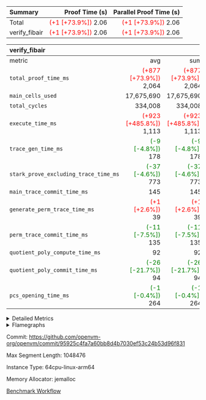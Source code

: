 | Summary | Proof Time (s) | Parallel Proof Time (s) |
|:---|---:|---:|
| Total | <span style='color: red'>(+1 [+73.9%])</span> 2.06 | <span style='color: red'>(+1 [+73.9%])</span> 2.06 |
| verify_fibair | <span style='color: red'>(+1 [+73.9%])</span> 2.06 | <span style='color: red'>(+1 [+73.9%])</span> 2.06 |


| verify_fibair |||||
|:---|---:|---:|---:|---:|
|metric|avg|sum|max|min|
| `total_proof_time_ms ` | <span style='color: red'>(+877 [+73.9%])</span> 2,064 | <span style='color: red'>(+877 [+73.9%])</span> 2,064 | <span style='color: red'>(+877 [+73.9%])</span> 2,064 | <span style='color: red'>(+877 [+73.9%])</span> 2,064 |
| `main_cells_used     ` |  17,675,690 |  17,675,690 |  17,675,690 |  17,675,690 |
| `total_cycles        ` |  334,008 |  334,008 |  334,008 |  334,008 |
| `execute_time_ms     ` | <span style='color: red'>(+923 [+485.8%])</span> 1,113 | <span style='color: red'>(+923 [+485.8%])</span> 1,113 | <span style='color: red'>(+923 [+485.8%])</span> 1,113 | <span style='color: red'>(+923 [+485.8%])</span> 1,113 |
| `trace_gen_time_ms   ` | <span style='color: green'>(-9 [-4.8%])</span> 178 | <span style='color: green'>(-9 [-4.8%])</span> 178 | <span style='color: green'>(-9 [-4.8%])</span> 178 | <span style='color: green'>(-9 [-4.8%])</span> 178 |
| `stark_prove_excluding_trace_time_ms` | <span style='color: green'>(-37 [-4.6%])</span> 773 | <span style='color: green'>(-37 [-4.6%])</span> 773 | <span style='color: green'>(-37 [-4.6%])</span> 773 | <span style='color: green'>(-37 [-4.6%])</span> 773 |
| `main_trace_commit_time_ms` |  145 |  145 |  145 |  145 |
| `generate_perm_trace_time_ms` | <span style='color: red'>(+1 [+2.6%])</span> 39 | <span style='color: red'>(+1 [+2.6%])</span> 39 | <span style='color: red'>(+1 [+2.6%])</span> 39 | <span style='color: red'>(+1 [+2.6%])</span> 39 |
| `perm_trace_commit_time_ms` | <span style='color: green'>(-11 [-7.5%])</span> 135 | <span style='color: green'>(-11 [-7.5%])</span> 135 | <span style='color: green'>(-11 [-7.5%])</span> 135 | <span style='color: green'>(-11 [-7.5%])</span> 135 |
| `quotient_poly_compute_time_ms` |  92 |  92 |  92 |  92 |
| `quotient_poly_commit_time_ms` | <span style='color: green'>(-26 [-21.7%])</span> 94 | <span style='color: green'>(-26 [-21.7%])</span> 94 | <span style='color: green'>(-26 [-21.7%])</span> 94 | <span style='color: green'>(-26 [-21.7%])</span> 94 |
| `pcs_opening_time_ms ` | <span style='color: green'>(-1 [-0.4%])</span> 264 | <span style='color: green'>(-1 [-0.4%])</span> 264 | <span style='color: green'>(-1 [-0.4%])</span> 264 | <span style='color: green'>(-1 [-0.4%])</span> 264 |



<details>
<summary>Detailed Metrics</summary>

|  | verify_program_compile_ms | total_cells | stark_prove_excluding_trace_time_ms | quotient_poly_compute_time_ms | quotient_poly_commit_time_ms | perm_trace_commit_time_ms | pcs_opening_time_ms | main_trace_commit_time_ms |
| --- | --- | --- | --- | --- | --- | --- | --- |
|  | 7 | 65,536 | 34 | 1 | 5 | 0 | 20 | 6 | 

| air_name | rows | quotient_deg | main_cols | interactions | constraints | cells |
| --- | --- | --- | --- | --- | --- | --- |
| AccessAdapterAir<2> |  | 2 |  | 5 | 12 |  | 
| AccessAdapterAir<4> |  | 2 |  | 5 | 12 |  | 
| AccessAdapterAir<8> |  | 2 |  | 5 | 12 |  | 
| FibonacciAir | 32,768 | 1 | 2 |  | 5 | 65,536 | 
| FriReducedOpeningAir |  | 2 |  | 39 | 71 |  | 
| JalRangeCheckAir |  | 2 |  | 9 | 14 |  | 
| NativePoseidon2Air<BabyBearParameters>, 1> |  | 2 |  | 136 | 572 |  | 
| PhantomAir |  | 2 |  | 3 | 5 |  | 
| ProgramAir |  | 1 |  | 1 | 4 |  | 
| VariableRangeCheckerAir |  | 1 |  | 1 | 4 |  | 
| VmAirWrapper<AluNativeAdapterAir, FieldArithmeticCoreAir> |  | 2 |  | 15 | 27 |  | 
| VmAirWrapper<BranchNativeAdapterAir, BranchEqualCoreAir<1> |  | 2 |  | 11 | 25 |  | 
| VmAirWrapper<NativeAdapterAir<2, 0>, PublicValuesCoreAir> |  | 2 |  | 11 | 29 |  | 
| VmAirWrapper<NativeLoadStoreAdapterAir<1>, NativeLoadStoreCoreAir<1> |  | 2 |  | 15 | 20 |  | 
| VmAirWrapper<NativeLoadStoreAdapterAir<4>, NativeLoadStoreCoreAir<4> |  | 2 |  | 15 | 20 |  | 
| VmAirWrapper<NativeVectorizedAdapterAir<4>, FieldExtensionCoreAir> |  | 2 |  | 15 | 27 |  | 
| VmConnectorAir |  | 2 |  | 5 | 11 |  | 
| VolatileBoundaryAir |  | 2 |  | 7 | 19 |  | 

| group | trace_gen_time_ms | total_proof_time_ms | total_cycles | total_cells | stark_prove_excluding_trace_time_ms | quotient_poly_compute_time_ms | quotient_poly_commit_time_ms | perm_trace_commit_time_ms | pcs_opening_time_ms | main_trace_commit_time_ms | main_cells_used | generate_perm_trace_time_ms | execute_time_ms |
| --- | --- | --- | --- | --- | --- | --- | --- | --- | --- | --- | --- | --- | --- |
| verify_fibair | 178 | 2,064 | 334,008 | 62,474,410 | 773 | 92 | 94 | 135 | 264 | 145 | 17,675,690 | 39 | 1,113 | 

| group | air_name | rows | prep_cols | perm_cols | main_cols | cells |
| --- | --- | --- | --- | --- | --- | --- |
| verify_fibair | AccessAdapterAir<2> | 131,072 |  | 16 | 11 | 3,538,944 | 
| verify_fibair | AccessAdapterAir<4> | 65,536 |  | 16 | 13 | 1,900,544 | 
| verify_fibair | AccessAdapterAir<8> | 128 |  | 16 | 17 | 4,224 | 
| verify_fibair | FriReducedOpeningAir | 2,048 |  | 84 | 27 | 227,328 | 
| verify_fibair | JalRangeCheckAir | 32,768 |  | 28 | 12 | 1,310,720 | 
| verify_fibair | NativePoseidon2Air<BabyBearParameters>, 1> | 32,768 |  | 312 | 398 | 23,265,280 | 
| verify_fibair | PhantomAir | 16,384 |  | 12 | 6 | 294,912 | 
| verify_fibair | ProgramAir | 8,192 |  | 8 | 10 | 147,456 | 
| verify_fibair | VariableRangeCheckerAir | 262,144 | 2 | 8 | 1 | 2,359,296 | 
| verify_fibair | VmAirWrapper<AluNativeAdapterAir, FieldArithmeticCoreAir> | 262,144 |  | 36 | 29 | 17,039,360 | 
| verify_fibair | VmAirWrapper<BranchNativeAdapterAir, BranchEqualCoreAir<1> | 32,768 |  | 28 | 23 | 1,671,168 | 
| verify_fibair | VmAirWrapper<NativeLoadStoreAdapterAir<1>, NativeLoadStoreCoreAir<1> | 65,536 |  | 40 | 21 | 3,997,696 | 
| verify_fibair | VmAirWrapper<NativeLoadStoreAdapterAir<4>, NativeLoadStoreCoreAir<4> | 32,768 |  | 40 | 27 | 2,195,456 | 
| verify_fibair | VmAirWrapper<NativeVectorizedAdapterAir<4>, FieldExtensionCoreAir> | 32,768 |  | 36 | 38 | 2,424,832 | 
| verify_fibair | VmConnectorAir | 2 | 1 | 16 | 5 | 42 | 
| verify_fibair | VolatileBoundaryAir | 65,536 |  | 20 | 12 | 2,097,152 | 

| group | air_name | dsl_ir | opcode | cells_used |
| --- | --- | --- | --- | --- |
| verify_fibair | <AluNativeAdapterAir,FieldArithmeticCoreAir> |  | ADD | 29 | 
| verify_fibair | <AluNativeAdapterAir,FieldArithmeticCoreAir> | AddEFFI | ADD | 19,952 | 
| verify_fibair | <AluNativeAdapterAir,FieldArithmeticCoreAir> | AddEI | ADD | 553,436 | 
| verify_fibair | <AluNativeAdapterAir,FieldArithmeticCoreAir> | AddF | ADD | 106,575 | 
| verify_fibair | <AluNativeAdapterAir,FieldArithmeticCoreAir> | AddFI | ADD | 104,632 | 
| verify_fibair | <AluNativeAdapterAir,FieldArithmeticCoreAir> | AddV | ADD | 124,671 | 
| verify_fibair | <AluNativeAdapterAir,FieldArithmeticCoreAir> | AddVI | ADD | 482,357 | 
| verify_fibair | <AluNativeAdapterAir,FieldArithmeticCoreAir> | Alloc | ADD | 604,186 | 
| verify_fibair | <AluNativeAdapterAir,FieldArithmeticCoreAir> | Alloc | MUL | 185,339 | 
| verify_fibair | <AluNativeAdapterAir,FieldArithmeticCoreAir> | CastFV | ADD | 3,045 | 
| verify_fibair | <AluNativeAdapterAir,FieldArithmeticCoreAir> | DivEIN | ADD | 116 | 
| verify_fibair | <AluNativeAdapterAir,FieldArithmeticCoreAir> | DivF | DIV | 46,400 | 
| verify_fibair | <AluNativeAdapterAir,FieldArithmeticCoreAir> | DivFIN | DIV | 87 | 
| verify_fibair | <AluNativeAdapterAir,FieldArithmeticCoreAir> | ImmE | ADD | 58,348 | 
| verify_fibair | <AluNativeAdapterAir,FieldArithmeticCoreAir> | ImmF | ADD | 112,578 | 
| verify_fibair | <AluNativeAdapterAir,FieldArithmeticCoreAir> | ImmV | ADD | 238,351 | 
| verify_fibair | <AluNativeAdapterAir,FieldArithmeticCoreAir> | LoadE | ADD | 142,100 | 
| verify_fibair | <AluNativeAdapterAir,FieldArithmeticCoreAir> | LoadE | MUL | 142,100 | 
| verify_fibair | <AluNativeAdapterAir,FieldArithmeticCoreAir> | LoadF | ADD | 9,309 | 
| verify_fibair | <AluNativeAdapterAir,FieldArithmeticCoreAir> | LoadF | MUL | 580 | 
| verify_fibair | <AluNativeAdapterAir,FieldArithmeticCoreAir> | LoadHeapPtr | ADD | 29 | 
| verify_fibair | <AluNativeAdapterAir,FieldArithmeticCoreAir> | LoadV | ADD | 222,198 | 
| verify_fibair | <AluNativeAdapterAir,FieldArithmeticCoreAir> | LoadV | MUL | 178,466 | 
| verify_fibair | <AluNativeAdapterAir,FieldArithmeticCoreAir> | MulEF | MUL | 174,232 | 
| verify_fibair | <AluNativeAdapterAir,FieldArithmeticCoreAir> | MulEI | ADD | 8,932 | 
| verify_fibair | <AluNativeAdapterAir,FieldArithmeticCoreAir> | MulF | MUL | 280,111 | 
| verify_fibair | <AluNativeAdapterAir,FieldArithmeticCoreAir> | MulFI | MUL | 94,424 | 
| verify_fibair | <AluNativeAdapterAir,FieldArithmeticCoreAir> | MulV | MUL | 783 | 
| verify_fibair | <AluNativeAdapterAir,FieldArithmeticCoreAir> | MulVI | MUL | 21,286 | 
| verify_fibair | <AluNativeAdapterAir,FieldArithmeticCoreAir> | StoreE | ADD | 55,100 | 
| verify_fibair | <AluNativeAdapterAir,FieldArithmeticCoreAir> | StoreE | MUL | 55,100 | 
| verify_fibair | <AluNativeAdapterAir,FieldArithmeticCoreAir> | StoreF | ADD | 754 | 
| verify_fibair | <AluNativeAdapterAir,FieldArithmeticCoreAir> | StoreF | MUL | 290 | 
| verify_fibair | <AluNativeAdapterAir,FieldArithmeticCoreAir> | StoreHeapPtr | ADD | 29 | 
| verify_fibair | <AluNativeAdapterAir,FieldArithmeticCoreAir> | StoreV | ADD | 45,501 | 
| verify_fibair | <AluNativeAdapterAir,FieldArithmeticCoreAir> | StoreV | MUL | 1,392 | 
| verify_fibair | <AluNativeAdapterAir,FieldArithmeticCoreAir> | SubEF | ADD | 26,535 | 
| verify_fibair | <AluNativeAdapterAir,FieldArithmeticCoreAir> | SubEF | SUB | 8,845 | 
| verify_fibair | <AluNativeAdapterAir,FieldArithmeticCoreAir> | SubEI | ADD | 232 | 
| verify_fibair | <AluNativeAdapterAir,FieldArithmeticCoreAir> | SubFI | SUB | 94,395 | 
| verify_fibair | <AluNativeAdapterAir,FieldArithmeticCoreAir> | SubV | SUB | 105,183 | 
| verify_fibair | <AluNativeAdapterAir,FieldArithmeticCoreAir> | SubVI | SUB | 48,517 | 
| verify_fibair | <AluNativeAdapterAir,FieldArithmeticCoreAir> | SubVIN | SUB | 43,500 | 
| verify_fibair | <AluNativeAdapterAir,FieldArithmeticCoreAir> | UnsafeCastVF | ADD | 203 | 
| verify_fibair | <AluNativeAdapterAir,FieldArithmeticCoreAir> | ZipFor | ADD | 674,337 | 
| verify_fibair | <BranchNativeAdapterAir,BranchEqualCoreAir<1>> | AssertEqE | BNE | 9,292 | 
| verify_fibair | <BranchNativeAdapterAir,BranchEqualCoreAir<1>> | AssertEqEI | BNE | 92 | 
| verify_fibair | <BranchNativeAdapterAir,BranchEqualCoreAir<1>> | AssertEqF | BNE | 77,280 | 
| verify_fibair | <BranchNativeAdapterAir,BranchEqualCoreAir<1>> | AssertEqV | BNE | 9,637 | 
| verify_fibair | <BranchNativeAdapterAir,BranchEqualCoreAir<1>> | AssertEqVI | BNE | 598 | 
| verify_fibair | <BranchNativeAdapterAir,BranchEqualCoreAir<1>> | IfEq | BNE | 8,326 | 
| verify_fibair | <BranchNativeAdapterAir,BranchEqualCoreAir<1>> | IfEqI | BNE | 149,017 | 
| verify_fibair | <BranchNativeAdapterAir,BranchEqualCoreAir<1>> | IfNe | BEQ | 4,715 | 
| verify_fibair | <BranchNativeAdapterAir,BranchEqualCoreAir<1>> | IfNeI | BEQ | 69 | 
| verify_fibair | <BranchNativeAdapterAir,BranchEqualCoreAir<1>> | ZipFor | BNE | 450,662 | 
| verify_fibair | <NativeLoadStoreAdapterAir<1>,NativeLoadStoreCoreAir<1>> | LoadF | LOADW | 122,850 | 
| verify_fibair | <NativeLoadStoreAdapterAir<1>,NativeLoadStoreCoreAir<1>> | LoadV | LOADW | 481,908 | 
| verify_fibair | <NativeLoadStoreAdapterAir<1>,NativeLoadStoreCoreAir<1>> | StoreF | STOREW | 40,089 | 
| verify_fibair | <NativeLoadStoreAdapterAir<1>,NativeLoadStoreCoreAir<1>> | StoreHintWord | HINT_STOREW | 282,681 | 
| verify_fibair | <NativeLoadStoreAdapterAir<1>,NativeLoadStoreCoreAir<1>> | StoreV | STOREW | 218,463 | 
| verify_fibair | <NativeLoadStoreAdapterAir<4>,NativeLoadStoreCoreAir<4>> | LoadE | LOADW | 267,678 | 
| verify_fibair | <NativeLoadStoreAdapterAir<4>,NativeLoadStoreCoreAir<4>> | StoreE | STOREW | 325,431 | 
| verify_fibair | <NativeVectorizedAdapterAir<4>,FieldExtensionCoreAir> | AddE | FE4ADD | 127,794 | 
| verify_fibair | <NativeVectorizedAdapterAir<4>,FieldExtensionCoreAir> | DivE | BBE4DIV | 68,476 | 
| verify_fibair | <NativeVectorizedAdapterAir<4>,FieldExtensionCoreAir> | DivEIN | BBE4DIV | 38 | 
| verify_fibair | <NativeVectorizedAdapterAir<4>,FieldExtensionCoreAir> | MulE | BBE4MUL | 260,756 | 
| verify_fibair | <NativeVectorizedAdapterAir<4>,FieldExtensionCoreAir> | MulEI | BBE4MUL | 2,926 | 
| verify_fibair | <NativeVectorizedAdapterAir<4>,FieldExtensionCoreAir> | SubE | FE4SUB | 171,076 | 
| verify_fibair | FriReducedOpeningAir | FriReducedOpening | FRI_REDUCED_OPENING | 37,800 | 
| verify_fibair | JalRangeCheck |  | JAL | 12 | 
| verify_fibair | JalRangeCheck | Alloc | RANGE_CHECK | 201,696 | 
| verify_fibair | JalRangeCheck | IfEqI | JAL | 37,488 | 
| verify_fibair | JalRangeCheck | IfNe | JAL | 24 | 
| verify_fibair | JalRangeCheck | ZipFor | JAL | 33,384 | 
| verify_fibair | PhantomAir | HintBitsF | PHANTOM | 630 | 
| verify_fibair | PhantomAir | HintFelt | PHANTOM | 49,536 | 
| verify_fibair | PhantomAir | HintInputVec | PHANTOM | 36 | 
| verify_fibair | PhantomAir | HintLoad | PHANTOM | 11,400 | 
| verify_fibair | VerifyBatchAir | Poseidon2PermuteBabyBear | PERM_POS2 | 14,726 | 
| verify_fibair | VerifyBatchAir | VerifyBatchExt | VERIFY_BATCH | 5,970,000 | 
| verify_fibair | VerifyBatchAir | VerifyBatchFelt | VERIFY_BATCH | 1,432,800 | 

| group | chip_name | rows_used |
| --- | --- | --- |
| verify_fibair | <AluNativeAdapterAir,FieldArithmeticCoreAir> | 174,986 | 
| verify_fibair | <BranchNativeAdapterAir,BranchEqualCoreAir<1>> | 30,856 | 
| verify_fibair | <NativeLoadStoreAdapterAir<1>,NativeLoadStoreCoreAir<1>> | 54,571 | 
| verify_fibair | <NativeLoadStoreAdapterAir<4>,NativeLoadStoreCoreAir<4>> | 21,967 | 
| verify_fibair | <NativeVectorizedAdapterAir<4>,FieldExtensionCoreAir> | 16,607 | 
| verify_fibair | AccessAdapter<2> | 70,960 | 
| verify_fibair | AccessAdapter<4> | 33,980 | 
| verify_fibair | AccessAdapter<8> | 110 | 
| verify_fibair | Boundary | 42,295 | 
| verify_fibair | FriReducedOpeningAir | 1,400 | 
| verify_fibair | JalRangeCheck | 22,717 | 
| verify_fibair | PhantomAir | 10,267 | 
| verify_fibair | ProgramChip | 6,994 | 
| verify_fibair | VariableRangeCheckerAir | 262,144 | 
| verify_fibair | VerifyBatchAir | 18,637 | 
| verify_fibair | VmConnectorAir | 2 | 

| group | dsl_ir | opcode | frequency |
| --- | --- | --- | --- |
| verify_fibair |  | ADD | 2 | 
| verify_fibair |  | JAL | 1 | 
| verify_fibair | AddE | FE4ADD | 3,363 | 
| verify_fibair | AddEFFI | ADD | 688 | 
| verify_fibair | AddEI | ADD | 19,084 | 
| verify_fibair | AddF | ADD | 3,675 | 
| verify_fibair | AddFI | ADD | 3,608 | 
| verify_fibair | AddV | ADD | 4,299 | 
| verify_fibair | AddVI | ADD | 16,633 | 
| verify_fibair | Alloc | ADD | 20,834 | 
| verify_fibair | Alloc | MUL | 6,391 | 
| verify_fibair | Alloc | RANGE_CHECK | 16,808 | 
| verify_fibair | AssertEqE | BNE | 404 | 
| verify_fibair | AssertEqEI | BNE | 4 | 
| verify_fibair | AssertEqF | BNE | 3,360 | 
| verify_fibair | AssertEqV | BNE | 419 | 
| verify_fibair | AssertEqVI | BNE | 26 | 
| verify_fibair | CastFV | ADD | 105 | 
| verify_fibair | DivE | BBE4DIV | 1,802 | 
| verify_fibair | DivEIN | ADD | 4 | 
| verify_fibair | DivEIN | BBE4DIV | 1 | 
| verify_fibair | DivF | DIV | 1,600 | 
| verify_fibair | DivFIN | DIV | 3 | 
| verify_fibair | FriReducedOpening | FRI_REDUCED_OPENING | 300 | 
| verify_fibair | HintBitsF | PHANTOM | 105 | 
| verify_fibair | HintFelt | PHANTOM | 8,256 | 
| verify_fibair | HintInputVec | PHANTOM | 6 | 
| verify_fibair | HintLoad | PHANTOM | 1,900 | 
| verify_fibair | IfEq | BNE | 362 | 
| verify_fibair | IfEqI | BNE | 6,479 | 
| verify_fibair | IfEqI | JAL | 3,124 | 
| verify_fibair | IfNe | BEQ | 205 | 
| verify_fibair | IfNe | JAL | 2 | 
| verify_fibair | IfNeI | BEQ | 3 | 
| verify_fibair | ImmE | ADD | 2,012 | 
| verify_fibair | ImmF | ADD | 3,882 | 
| verify_fibair | ImmV | ADD | 8,219 | 
| verify_fibair | LoadE | ADD | 4,900 | 
| verify_fibair | LoadE | LOADW | 9,914 | 
| verify_fibair | LoadE | MUL | 4,900 | 
| verify_fibair | LoadF | ADD | 321 | 
| verify_fibair | LoadF | LOADW | 5,850 | 
| verify_fibair | LoadF | MUL | 20 | 
| verify_fibair | LoadHeapPtr | ADD | 1 | 
| verify_fibair | LoadV | ADD | 7,662 | 
| verify_fibair | LoadV | LOADW | 22,948 | 
| verify_fibair | LoadV | MUL | 6,154 | 
| verify_fibair | MulE | BBE4MUL | 6,862 | 
| verify_fibair | MulEF | MUL | 6,008 | 
| verify_fibair | MulEI | ADD | 308 | 
| verify_fibair | MulEI | BBE4MUL | 77 | 
| verify_fibair | MulF | MUL | 9,659 | 
| verify_fibair | MulFI | MUL | 3,256 | 
| verify_fibair | MulV | MUL | 27 | 
| verify_fibair | MulVI | MUL | 734 | 
| verify_fibair | Poseidon2PermuteBabyBear | PERM_POS2 | 37 | 
| verify_fibair | StoreE | ADD | 1,900 | 
| verify_fibair | StoreE | MUL | 1,900 | 
| verify_fibair | StoreE | STOREW | 12,053 | 
| verify_fibair | StoreF | ADD | 26 | 
| verify_fibair | StoreF | MUL | 10 | 
| verify_fibair | StoreF | STOREW | 1,909 | 
| verify_fibair | StoreHeapPtr | ADD | 1 | 
| verify_fibair | StoreHintWord | HINT_STOREW | 13,461 | 
| verify_fibair | StoreV | ADD | 1,569 | 
| verify_fibair | StoreV | MUL | 48 | 
| verify_fibair | StoreV | STOREW | 10,403 | 
| verify_fibair | SubE | FE4SUB | 4,502 | 
| verify_fibair | SubEF | ADD | 915 | 
| verify_fibair | SubEF | SUB | 305 | 
| verify_fibair | SubEI | ADD | 8 | 
| verify_fibair | SubFI | SUB | 3,255 | 
| verify_fibair | SubV | SUB | 3,627 | 
| verify_fibair | SubVI | SUB | 1,673 | 
| verify_fibair | SubVIN | SUB | 1,500 | 
| verify_fibair | UnsafeCastVF | ADD | 7 | 
| verify_fibair | VerifyBatchExt | VERIFY_BATCH | 1,500 | 
| verify_fibair | VerifyBatchFelt | VERIFY_BATCH | 200 | 
| verify_fibair | ZipFor | ADD | 23,253 | 
| verify_fibair | ZipFor | BNE | 19,594 | 
| verify_fibair | ZipFor | JAL | 2,782 | 

| group | trace_height_constraint | weighted_sum | threshold |
| --- | --- | --- | --- |
| verify_fibair | 0 | 1,085,444 | 2,013,265,921 | 
| verify_fibair | 1 | 5,411,200 | 2,013,265,921 | 
| verify_fibair | 2 | 542,722 | 2,013,265,921 | 
| verify_fibair | 3 | 5,476,612 | 2,013,265,921 | 
| verify_fibair | 4 | 65,536 | 2,013,265,921 | 
| verify_fibair | 5 | 12,851,850 | 2,013,265,921 | 

| trace_height_constraint | threshold |
| --- | --- |
| 0 | 2,013,265,921 | 

</details>


<details>
<summary>Flamegraphs</summary>

[![](https://openvm-public-data-sandbox-us-east-1.s3.us-east-1.amazonaws.com/benchmark/github/flamegraphs/verify_fibair-95925c4fa7a60bb8d4b7030ef53c24b53d96f831/verify_fibair-verify_fibair.dsl_ir.opcode.air_name.cells_used.reverse.svg)](https://openvm-public-data-sandbox-us-east-1.s3.us-east-1.amazonaws.com/benchmark/github/flamegraphs/verify_fibair-95925c4fa7a60bb8d4b7030ef53c24b53d96f831/verify_fibair-verify_fibair.dsl_ir.opcode.air_name.cells_used.reverse.svg)
[![](https://openvm-public-data-sandbox-us-east-1.s3.us-east-1.amazonaws.com/benchmark/github/flamegraphs/verify_fibair-95925c4fa7a60bb8d4b7030ef53c24b53d96f831/verify_fibair-verify_fibair.dsl_ir.opcode.air_name.cells_used.svg)](https://openvm-public-data-sandbox-us-east-1.s3.us-east-1.amazonaws.com/benchmark/github/flamegraphs/verify_fibair-95925c4fa7a60bb8d4b7030ef53c24b53d96f831/verify_fibair-verify_fibair.dsl_ir.opcode.air_name.cells_used.svg)
[![](https://openvm-public-data-sandbox-us-east-1.s3.us-east-1.amazonaws.com/benchmark/github/flamegraphs/verify_fibair-95925c4fa7a60bb8d4b7030ef53c24b53d96f831/verify_fibair-verify_fibair.dsl_ir.opcode.frequency.reverse.svg)](https://openvm-public-data-sandbox-us-east-1.s3.us-east-1.amazonaws.com/benchmark/github/flamegraphs/verify_fibair-95925c4fa7a60bb8d4b7030ef53c24b53d96f831/verify_fibair-verify_fibair.dsl_ir.opcode.frequency.reverse.svg)
[![](https://openvm-public-data-sandbox-us-east-1.s3.us-east-1.amazonaws.com/benchmark/github/flamegraphs/verify_fibair-95925c4fa7a60bb8d4b7030ef53c24b53d96f831/verify_fibair-verify_fibair.dsl_ir.opcode.frequency.svg)](https://openvm-public-data-sandbox-us-east-1.s3.us-east-1.amazonaws.com/benchmark/github/flamegraphs/verify_fibair-95925c4fa7a60bb8d4b7030ef53c24b53d96f831/verify_fibair-verify_fibair.dsl_ir.opcode.frequency.svg)

</details>

Commit: https://github.com/openvm-org/openvm/commit/95925c4fa7a60bb8d4b7030ef53c24b53d96f831

Max Segment Length: 1048476

Instance Type: 64cpu-linux-arm64

Memory Allocator: jemalloc

[Benchmark Workflow](https://github.com/openvm-org/openvm/actions/runs/15352638240)
